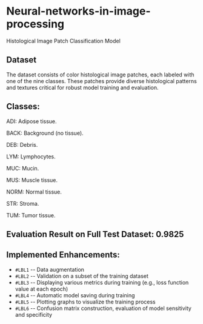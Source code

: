 # Neural-networks-in-image-processing
Histological Image Patch Classification Model

## Dataset

The dataset consists of color histological image patches, each labeled with one of the nine classes. These patches provide diverse histological patterns and textures critical for robust model training and evaluation.

## Classes:

ADI: Adipose tissue.

BACK: Background (no tissue).

DEB: Debris.

LYM: Lymphocytes.

MUC: Mucin.

MUS: Muscle tissue.

NORM: Normal tissue.

STR: Stroma.

TUM: Tumor tissue.

## Evaluation Result on Full Test Dataset: 0.9825

## Implemented Enhancements:
* `#LBL1` -- Data augmentation
* `#LBL2` -- Validation on a subset of the training dataset
* `#LBL3` -- Displaying various metrics during training (e.g., loss function value at each epoch)
* `#LBL4` -- Automatic model saving during training
* `#LBL5` -- Plotting graphs to visualize the training process
* `#LBL6` -- Confusion matrix construction, evaluation of model sensitivity and specificity
